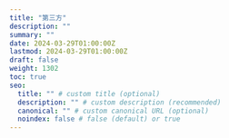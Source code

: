 ```yaml
---
title: "第三方"
description: ""
summary: ""
date: 2024-03-29T01:00:00Z
lastmod: 2024-03-29T01:00:00Z
draft: false
weight: 1302
toc: true
seo:
  title: "" # custom title (optional)
  description: "" # custom description (recommended)
  canonical: "" # custom canonical URL (optional)
  noindex: false # false (default) or true
---
```

